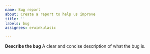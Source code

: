 ```yaml
---
name: Bug report
about: Create a report to help us improve
title: ''
labels: bug
assignees: erwinkulasic

---
```


**Describe the bug**
A clear and concise description of what the bug is.

